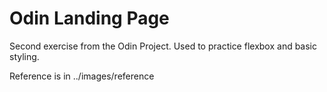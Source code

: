 # Odin Landing Page
Second exercise from the Odin Project.
Used to practice flexbox and basic styling.

Reference is in ../images/reference
